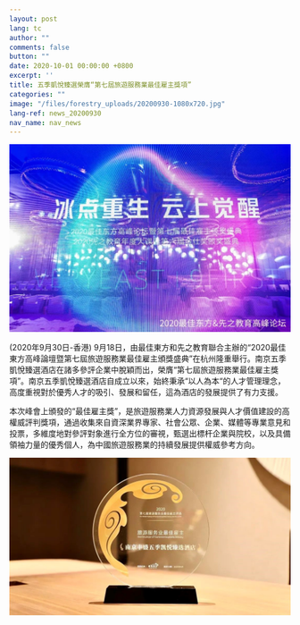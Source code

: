 ```yaml
---
layout: post
lang: tc
author: ""
comments: false
button: ""
date: 2020-10-01 00:00:00 +0800
excerpt: ''
title: 五季凱悅臻選榮膺“第七屆旅遊服務業最佳雇主獎項”
categories: ""
image: "/files/forestry_uploads/20200930-1080x720.jpg"
lang-ref: news_20200930
nav_name: nav_news
---
```


![](/files/forestry_uploads/20200930-1080x720.jpg)

(2020年9月30日-香港) 9月18日，由最佳東方和先之教育聯合主辦的“2020最佳東方高峰論壇暨第七屆旅遊服務業最佳雇主頒獎盛典”在杭州隆重舉行。南京五季凱悅臻選酒店在諸多參評企業中脫穎而出，榮膺“第七屆旅遊服務業最佳雇主獎項”。南京五季凱悅臻選酒店自成立以來，始終秉承“以人為本“的人才管理理念，高度重視對於優秀人才的吸引、發展和留任，這為酒店的發展提供了有力支援。

本次峰會上頒發的“最佳雇主獎”，是旅遊服務業人力資源發展與人才價值建設的高權威評判獎項，通過收集來自資深業界專家、社會公眾、企業、媒體等專業意見和投票，多維度地對參評對象進行全方位的審視，甄選出標杆企業與院校，以及具備領袖力量的優秀個人，為中國旅遊服務業的持續發展提供權威參考方向。

![](/files/forestry_uploads/20200930-1080x606.jpg)